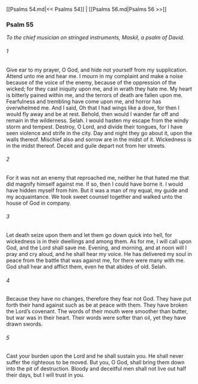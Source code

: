 [[Psalms 54.md|<< Psalms 54]]  |  [[Psalms 56.md|Psalms 56 >>]]

### Psalm 55

*To the chief musician on stringed instruments, Maskil, a psalm of David.*

###### 1
Give ear to my prayer, O God, and hide not yourself from my supplication. Attend unto me and hear me. I mourn in my complaint and make a noise because of the voice of the enemy, because of the oppression of the wicked; for they cast iniquity upon me, and in wrath they hate me. My heart is bitterly pained within me, and the terrors of death are fallen upon me. Fearfulness and trembling have come upon me, and horror has overwhelmed me. And I said, Oh that I had wings like a dove, for then I would fly away and be at rest. Behold, then would I wander far off and remain in the wilderness. Selah. I would hasten my escape from the windy storm and tempest. Destroy, O Lord, and divide their tongues, for I have seen violence and strife in the city. Day and night they go about it, upon the walls thereof. Mischief also and sorrow are in the midst of it. Wickedness is in the midst thereof. Deceit and guile depart not from her streets.

###### 2
For it was not an enemy that reproached me, neither he that hated me that did magnify himself against me. If so, then I could have borne it. I would have hidden myself from him. But it was a man of my equal, my guide and my acquaintance. We took sweet counsel together and walked unto the house of God in company.

###### 3
Let death seize upon them and let them go down quick into hell, for wickedness is in their dwellings and among them. As for me, I will call upon God, and the Lord shall save me. Evening, and morning, and at noon will I pray and cry aloud, and he shall hear my voice. He has delivered my soul in peace from the battle that was against me, for there were many with me. God shall hear and afflict them, even he that abides of old. Selah.

###### 4
Because they have no changes, therefore they fear not God. They have put forth their hand against such as be at peace with them. They have broken the Lord’s covenant. The words of their mouth were smoother than butter, but war was in their heart. Their words were softer than oil, yet they have drawn swords.

###### 5
Cast your burden upon the Lord and he shall sustain you. He shall never suffer the righteous to be moved. But you, O God, shall bring them down into the pit of destruction. Bloody and deceitful men shall not live out half their days, but I will trust in you.